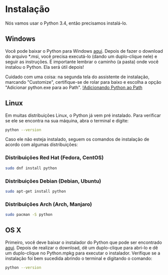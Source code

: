 # Instalação

Nós vamos usar o Python 3.4, então precisamos instalá-lo.

## Windows
Você pode baixar o Python para Windows [aqui](https://www.python.org/downloads/release/python-343/). Depois de fazer o download do arquivo *.msi, você precisa executá-lo (dando um duplo-clique nele) e seguir as instruções. É importante lembrar o caminho (a pasta) onde você instalou o Python. Ela será útil depois!

Cuidado com uma coisa: na segunda tela do assistente de instalação, marcando "Customize", certifique-se de rolar para baixo e escolha a opção "Adicionar python.exe para ao Path".
[!Adicionando Python ao Path](images/windows-python-path.png)

## Linux
Em muitas distribuições Linux, o Python já vem pré instalado. Para verificar se ele se encontra na sua máquina, abra o terminal e digite:

```sh
python --version
```

Caso ele não esteja instalado, seguem os comandos de instalação de acordo com algumas distribuições:

### Distribuições Red Hat (Fedora, CentOS)

```sh
sudo dnf install python
```

### Distribuições Debian (Debian, Ubuntu)

```sh
sudo apt-get install python
```

### Distribuições Arch (Arch, Manjaro)

```sh
sudo pacman -S python
```

## OS X
Primeiro, você deve baixar o instalador do Python que pode ser encontrado [aqui](https://www.python.org/downloads/release/python-342/). Depois de realizar o download, dê um duplo-clique para abri-lo e dê um duplo-clique no Python.mpkg para executar o instalador. Verifique se a instalação foi bem sucedida abrindo o terminal e digitando o comando:

```sh
python --version
```
